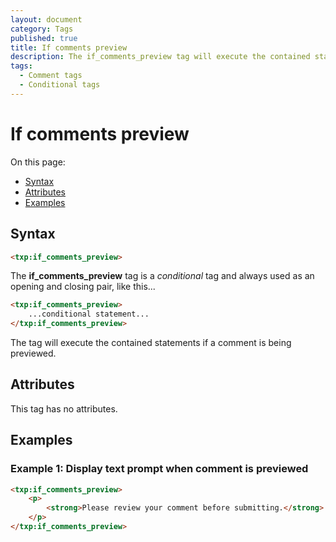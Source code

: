 ```yaml
---
layout: document
category: Tags
published: true
title: If comments preview
description: The if_comments_preview tag will execute the contained statements if a comment is being previewed.
tags:
  - Comment tags
  - Conditional tags
---
```


# If comments preview

On this page:

* [Syntax](#syntax)
* [Attributes](#attributes)
* [Examples](#examples)

## Syntax

~~~ html
<txp:if_comments_preview>
~~~

The **if_comments_preview** tag is a *conditional* tag and always used as an opening and closing pair, like this...

~~~ html
<txp:if_comments_preview>
    ...conditional statement...
</txp:if_comments_preview>
~~~

The tag will execute the contained statements if a comment is being previewed.

## Attributes

This tag has no attributes.

## Examples

### Example 1: Display text prompt when comment is previewed

~~~ html
<txp:if_comments_preview>
    <p>
        <strong>Please review your comment before submitting.</strong>
    </p>
</txp:if_comments_preview>
